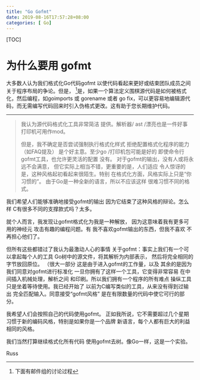 ```yaml
---
title: "Go Gofmt"
date: 2019-08-16T17:57:28+08:00
categories: [ Go]
---
```


[TOC]

# 为什么要用 gofmt

大多数人认为我们格式化Go代码gofmt 以使代码看起来更好或结束团队成员之间关于程序布局的争论。但是， [^对于最重要的原因gofmt]是，如果一个算法定义围棋源代码是如何被格式化，然后编程，如goimports 或 gorename 或者 go fix，可以更容易地编辑源代码，而无需编写代码回来时引入伪格式更改。这有助于您长期维护代码。

---

>我认为源代码格式化工具非常简洁
>提供。解析器/ ast /漂亮也是一件好事
>打印机可用作mod。
>
>但是，我不确定是否尝试强制执行格式化样式
>拒绝配置格式化程序的能力（如FAQ提及）
>是个好主意。至少go /打印机包可能是好的
>即使命令行gofmt工具，也允许更灵活的配置
>没有。
对于gofmt的输出，没有人或将永远不会满意，
但它实际上相当不错，更重要的是，人们适应
令人惊讶的是，这种风格起初看起来很陌生。特别
在格式化方面，风格实际上只是“你习惯的”。
由于Go是一种全新的语言，所以不应该这样
很难习惯不同的格式。

我们希望人们能够准确地接受gofmt的输出
因为它结束了这种风格的辩论。怎么样
C有很多不同的支撑款式吗？太多。

就个人而言，我发现让gofmt格式化为我是一种解放，
因为这意味着我有更多可用的神经元
攻击有趣的编程问题。有
我不喜欢gofmt输出的东西，但我不喜欢
不再担心他们了。

但所有这些都错过了我认为最激动人心的事情
关于gofmt：事实上我们有一个可以拿起每个人的工具
Go树中的源文件，将其解析为内部表示，
然后将完全相同的字节放回原位。 （很大一部分
这是由于进入gofmt的工作量，以及
其余的是因为我们同意对gofmt进行标准化
一旦你拥有了这样一个工具，它变得非常容易
在中间插入机械处理，解析之间
和印刷。所以我们拥有一个程序的所有难点
操纵工具只是坐着等待使用。我已经开始了
以前为C编写类似的工具，从来没有得到过输出
完全匹配输入。同意接受“gofmt风格”
是在有限数量的代码中使它可行的部分。

我希望人们会按照自己的代码使用gofmt。
正如我所说，它不需要超过几个星期
习惯于新的编码风格，特别是如果你是一个品牌
新语言，每个人都有巨大的利益
相同的风格。

我们当然打算继续格式化所有代码
使用gofmt去树。像Go一样，这是一个实验。

Russ

[^对于最重要的原因gofmt]:下面有邮件组的讨论过程